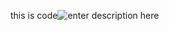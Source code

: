 this is code![enter description here](https://markdown.xiaoshujiang.com/img/spinner.gif "[[[1582254265153]]]" )